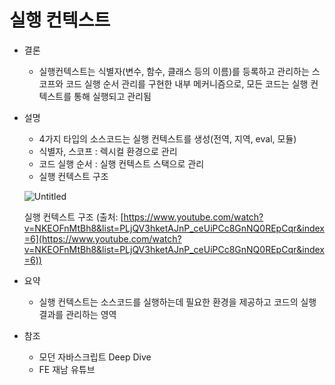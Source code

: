# 실행 컨텍스트

- 결론
    - 실행컨텍스트는 식별자(변수, 함수, 클래스 등의 이름)를 등록하고 관리하는 스코프와 코드 실행 순서 관리를 구현한 내부 메커니즘으로, 모든 코드는 실행 컨텍스트를 통해 실행되고 관리됨
- 설명
    - 4가지 타입의 소스코드는 실행 컨텍스트를 생성(전역, 지역, eval, 모듈)
    - 식별자, 스코프 : 렉시컬 환경으로 관리
    - 코드 실행 순서 : 실행 컨텍스트 스택으로 관리
    - 실행 컨텍스트 구조
    
    ![Untitled](https://s3-us-west-2.amazonaws.com/secure.notion-static.com/41144c8d-75ad-4c89-8840-937c9d3d528a/Untitled.jpeg)
    
    실행 컨텍스트 구조 (출처: [https://www.youtube.com/watch?v=NKEOFnMtBh8&list=PLjQV3hketAJnP_ceUiPCc8GnNQ0REpCqr&index=6](https://www.youtube.com/watch?v=NKEOFnMtBh8&list=PLjQV3hketAJnP_ceUiPCc8GnNQ0REpCqr&index=6))
    
- 요약
    - 실행 컨텍스트는 소스코드를 실행하는데 필요한 환경을 제공하고 코드의 실행 결과를 관리하는 영역
- 참조
    - 모던 자바스크립트 Deep Dive
    - FE 재남 유튜브
